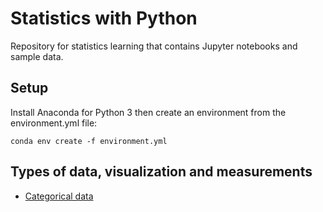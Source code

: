 # Statistics with Python

Repository for statistics learning that contains Jupyter notebooks and sample data.

## Setup

Install Anaconda for Python 3 then create an environment from the environment.yml file:

    conda env create -f environment.yml

## Types of data, visualization and measurements

* [Categorical data](./notebooks/Categorical_data.ipynb)

